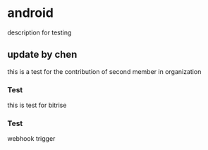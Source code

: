 # android
description for testing

## update by chen

this is a test for the contribution of second member in organization


###  Test

this is test for bitrise


### Test

webhook trigger